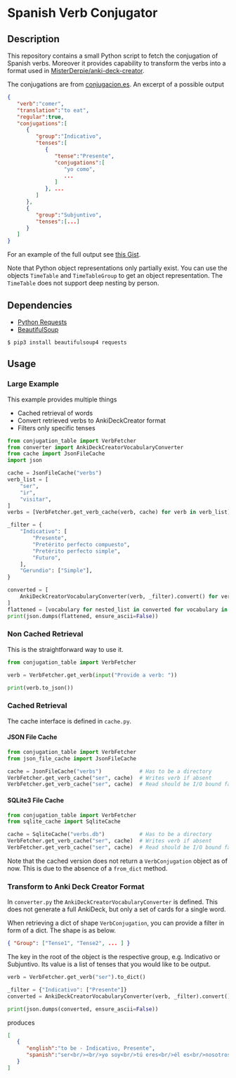 # Spanish Verb Conjugator

## Description

This repository contains a small Python script to fetch the conjugation of Spanish verbs.
Moreover it provides capability to transform the verbs into a format used in
[MisterDerpie/anki-deck-creator](https://github.com/MisterDerpie/anki-deck-creator).

The conjugations are from [conjugacion.es](https://www.conjugacion.es/).
An excerpt of a possible output

```json
{
   "verb":"comer",
   "translation":"to eat",
   "regular":true,
   "conjugations":[
      {
         "group":"Indicativo",
         "tenses":[
            {
               "tense":"Presente",
               "conjugations":[
                  "yo como",
                  ...
               ]
            }, ...
         ]
      },
      {
         "group":"Subjuntivo",
         "tenses":[...]
      }
   ]
}
```

For an example of the full output see [this Gist](https://gist.github.com/MisterDerpie/e2393583d55b8fcc1ae2a1fa7bf03a95).

Note that Python object representations only partially exist.
You can use the objects `TimeTable` and `TimeTableGroup` to get an object representation.
The `TimeTable` does not support deep nesting by person.

## Dependencies

- [Python Requests](https://pypi.org/project/requests/)
- [BeautifulSoup](https://www.crummy.com/software/BeautifulSoup/bs4/doc/)

```
$ pip3 install beautifulsoup4 requests
```

## Usage

### Large Example

This example provides multiple things

- Cached retrieval of words
- Convert retrieved verbs to AnkiDeckCreator format
- Filters only specific tenses

```python
from conjugation_table import VerbFetcher
from converter import AnkiDeckCreatorVocabularyConverter
from cache import JsonFileCache
import json

cache = JsonFileCache("verbs")
verb_list = [
    "ser",
    "ir",
    "visitar",
]
verbs = [VerbFetcher.get_verb_cache(verb, cache) for verb in verb_list]

_filter = {
    "Indicativo": [
        "Presente",
        "Pretérito perfecto compuesto",
        "Pretérito perfecto simple",
        "Futuro",
    ],
    "Gerundio": ["Simple"],
}

converted = [
    AnkiDeckCreatorVocabularyConverter(verb, _filter).convert() for verb in verbs
]
flattened = [vocabulary for nested_list in converted for vocabulary in nested_list]
print(json.dumps(flattened, ensure_ascii=False))
```

### Non Cached Retrieval

This is the straightforward way to use it.

```python
from conjugation_table import VerbFetcher

verb = VerbFetcher.get_verb(input("Provide a verb: "))

print(verb.to_json())
```

### Cached Retrieval

The cache interface is defined in `cache.py`.

#### JSON File Cache

```python
from conjugation_table import VerbFetcher
from json_file_cache import JsonFileCache

cache = JsonFileCache("verbs")            # Has to be a directory
VerbFetcher.get_verb_cache("ser", cache)  # Writes verb if absent
VerbFetcher.get_verb_cache("ser", cache)  # Read should be I/O bound fast
```

#### SQLite3 File Cache

```python
from conjugation_table import VerbFetcher
from sqlite_cache import SqliteCache

cache = SqliteCache("verbs.db")           # Has to be a directory
VerbFetcher.get_verb_cache("ser", cache)  # Writes verb if absent
VerbFetcher.get_verb_cache("ser", cache)  # Read should be I/O bound fast
```

Note that the cached version does not return a `VerbConjugation` object as of now.
This is due to the absence of a `from_dict` method.

### Transform to Anki Deck Creator Format

In `converter.py` the `AnkiDeckCreatorVocabularyConverter` is defined.
This does not generate a full AnkiDeck, but only a set of cards for a single word.

When retrieving a dict of shape `VerbConjugation`, you can provide a filter in form of a dict.
The shape is as below.

```json
{ "Group": ["Tense1", "Tense2", ... ] }
```

The key in the root of the object is the respective group, e.g. Indicativo or Subjuntivo.
Its value is a list of tenses that you would like to be output.

```python
verb = VerbFetcher.get_verb("ser").to_dict()

_filter = {"Indicativo": ["Presente"]}
converted = AnkiDeckCreatorVocabularyConverter(verb, _filter).convert()

print(json.dumps(converted, ensure_ascii=False))
```

produces

```json
[
   {
      "english":"to be - Indicativo, Presente",
      "spanish":"ser<br/><br/>yo soy<br/>tú eres<br/>él es<br/>nosotros somos<br/>vosotros sois<br/>ellos son"
   }
]
```